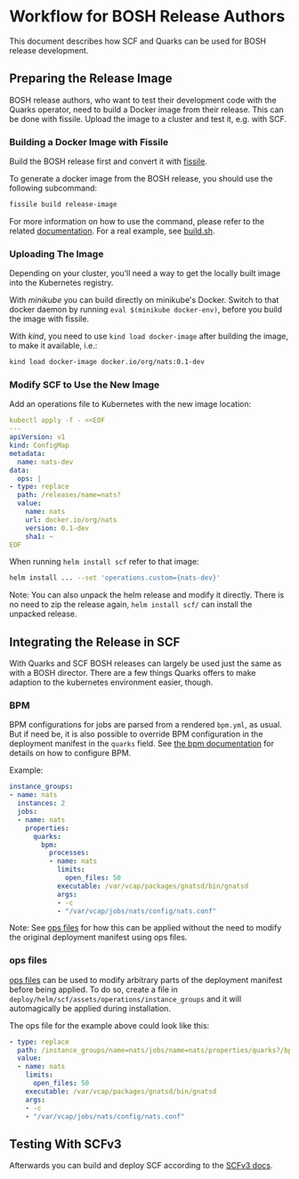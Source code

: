 # Workflow for BOSH Release Authors

This document describes how SCF and Quarks can be used for BOSH release development.

## Preparing the Release Image

BOSH release authors, who want to test their development code with the Quarks operator, need to build a Docker image from their release.
This can be done with fissile.
Upload the image to a cluster and test it, e.g. with SCF.

### Building a Docker Image with Fissile

Build the BOSH release first and convert it with [fissile](https://github.com/cloudfoundry-incubator/fissile).

To generate a docker image from the BOSH release, you should use the following subcommand:

```sh
fissile build release-image
```

For more information on how to use the command, please refer to the related [documentation](https://github.com/cloudfoundry-incubator/fissile/blob/develop/docs/build-docker-imgs.md). For a real example, see [build.sh](https://github.com/cloudfoundry-incubator/cf-operator-ci/blob/e83e46548787ee740ea1918182604faaa5cddf8f/pipelines/release-images/tasks/build.sh#L34).

### Uploading The Image

Depending on your cluster, you'll need a way to get the locally built image into the Kubernetes registry.

With *minikube* you can build directly on minikube's Docker. Switch to that docker daemon by running `eval $(minikube docker-env)`, before you build the image with fissile.

With *kind*, you need to use `kind load docker-image` after building the image, to make it available, i.e.:

```sh
kind load docker-image docker.io/org/nats:0.1-dev
```

### Modify SCF to Use the New Image

Add an operations file to Kubernetes with the new image location:

```yaml
kubectl apply -f - <<EOF
---
apiVersion: v1
kind: ConfigMap
metadata:
  name: nats-dev
data:
  ops: |
- type: replace
  path: /releases/name=nats?
  value:
    name: nats
    url: docker.io/org/nats
    version: 0.1-dev
    sha1: ~
EOF
```

When running `helm install scf` refer to that image:

```sh
helm install ... --set 'operations.custom={nats-dev}'
```

Note: You can also unpack the helm release and modify it directly. There is no need to zip the release again, `helm install scf/` can install the unpacked release.

## Integrating the Release in SCF

With Quarks and SCF BOSH releases can largely be used just the same as with a BOSH director. There are a few things Quarks offers to make adaption to the kubernetes environment easier, though.

### BPM

BPM configurations for jobs are parsed from a rendered `bpm.yml`, as usual. But if need be, it is also possible to override BPM configuration in the deployment manifest in the `quarks` field. See [the bpm documentation](https://bosh.io/docs/bpm/config/) for details on how to configure BPM.

Example:

```yaml
instance_groups:
- name: nats
  instances: 2
  jobs:
  - name: nats
    properties:
      quarks:
        bpm:
          processes:
          - name: nats
            limits:
              open_files: 50
            executable: /var/vcap/packages/gnatsd/bin/gnatsd
            args:
            - -c
            - "/var/vcap/jobs/nats/config/nats.conf"
```

Note: See [ops files](#ops-files) for how this can be applied without the need to modify the original deployment manifest using ops files.

### ops files

[ops files](https://bosh.io/docs/cli-ops-files/) can be used to modify arbitrary parts of the deployment manifest before being applied. To do so, create a file in `deploy/helm/scf/assets/operations/instance_groups` and it will automagically be applied during installation.

The ops file for the example above could look like this:

```yaml
- type: replace
  path: /instance_groups/name=nats/jobs/name=nats/properties/quarks?/bpm/processes
  value:
  - name: nats
    limits:
      open_files: 50
    executable: /var/vcap/packages/gnatsd/bin/gnatsd
    args:
    - -c
    - "/var/vcap/jobs/nats/config/nats.conf"

```

## Testing With SCFv3

Afterwards you can build and deploy SCF according to the [SCFv3 docs](https://github.com/SUSE/scf/blob/v3-develop/dev/scf/docs/installing.md).
